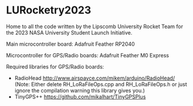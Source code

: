 # LURocketry2023

Home to all the code written by the Lipscomb University Rocket Team for the 2023 NASA University Student Launch Initiative.

Main microcontroller board: Adafruit Feather RP2040

Microcontroller for GPS/Radio boards: Adafruit Feather M0 Express

Required libraries for GPS/Radio boards:

- RadioHead http://www.airspayce.com/mikem/arduino/RadioHead/
(Note: Either delete RH_LoRaFileOps.cpp and RH_LoRaFileOps.h or just ignore the compilation warning this library gives you.)
- TinyGPS++ https://github.com/mikalhart/TinyGPSPlus
